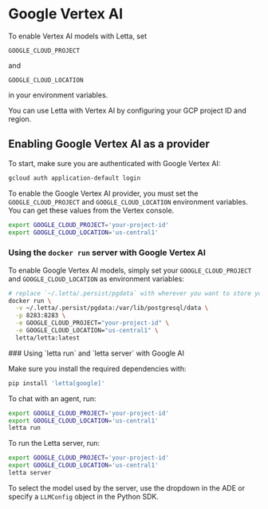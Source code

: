 # Google Vertex AI

<Tip>
  To enable Vertex AI models with Letta, set 

  `GOOGLE_CLOUD_PROJECT`

   and 

  `GOOGLE_CLOUD_LOCATION`

   in your environment variables. 
</Tip>

You can use Letta with Vertex AI by configuring your GCP project ID and region.

## Enabling Google Vertex AI as a provider

To start, make sure you are authenticated with Google Vertex AI:

```bash
gcloud auth application-default login
```

To enable the Google Vertex AI provider, you must set the `GOOGLE_CLOUD_PROJECT` and `GOOGLE_CLOUD_LOCATION` environment variables. You can get these values from the Vertex console.

```bash
export GOOGLE_CLOUD_PROJECT='your-project-id'
export GOOGLE_CLOUD_LOCATION='us-central1'
```

### Using the `docker run` server with Google Vertex AI

To enable Google Vertex AI models, simply set your `GOOGLE_CLOUD_PROJECT` and `GOOGLE_CLOUD_LOCATION` as environment variables:

```bash
# replace `~/.letta/.persist/pgdata` with wherever you want to store your agent data
docker run \
  -v ~/.letta/.persist/pgdata:/var/lib/postgresql/data \
  -p 8283:8283 \
  -e GOOGLE_CLOUD_PROJECT="your-project-id" \
  -e GOOGLE_CLOUD_LOCATION="us-central1" \
  letta/letta:latest
```

<Accordion icon="square-terminal" title="CLI (pypi only)">
  ### Using `letta run` and `letta server` with Google AI

  Make sure you install the required dependencies with:

  ```bash
  pip install 'letta[google]'
  ```

  To chat with an agent, run:

  ```bash
  export GOOGLE_CLOUD_PROJECT='your-project-id'
  export GOOGLE_CLOUD_LOCATION='us-central1'
  letta run
  ```

  To run the Letta server, run:

  ```bash
  export GOOGLE_CLOUD_PROJECT='your-project-id'
  export GOOGLE_CLOUD_LOCATION='us-central1'
  letta server
  ```

  To select the model used by the server, use the dropdown in the ADE or specify a `LLMConfig` object in the Python SDK.
</Accordion>
